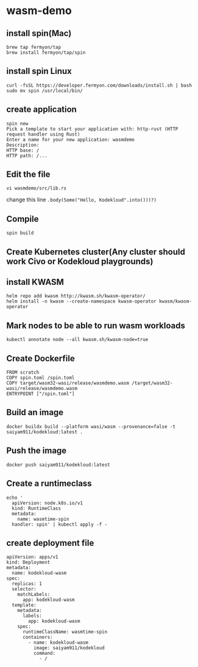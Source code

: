 # wasm-demo

## install spin(Mac)
```
brew tap fermyon/tap
brew install fermyon/tap/spin
```
## install spin Linux 
```
curl -fsSL https://developer.fermyon.com/downloads/install.sh | bash
sudo mv spin /usr/local/bin/
```

## create application 

```
spin new
Pick a template to start your application with: http-rust (HTTP request handler using Rust)
Enter a name for your new application: wasmdemo
Description: 
HTTP base: /
HTTP path: /...

```

## Edit the file 
```
vi wasmdemo/src/lib.rs 
```
change this line `.body(Some("Hello, Kodekloud".into()))?)`

## Compile 
`spin build`
## Create Kubernetes cluster(Any cluster should work Civo or Kodekloud playgrounds)

## install KWASM
```
helm repo add kwasm http://kwasm.sh/kwasm-operator/
helm install -n kwasm --create-namespace kwasm-operator kwasm/kwasm-operator
```
## Mark nodes to be able to run wasm workloads
`kubectl annotate node --all kwasm.sh/kwasm-node=true`

## Create Dockerfile
```
FROM scratch
COPY spin.toml /spin.toml
COPY target/wasm32-wasi/release/wasmdemo.wasm /target/wasm32-wasi/release/wasmdemo.wasm
ENTRYPOINT ["/spin.toml"]
```

## Build an image 
```
docker buildx build --platform wasi/wasm --provenance=false -t saiyam911/kodekloud:latest .
```
## Push the image 

```
docker push saiyam911/kodekloud:latest
```
## Create a runtimeclass
```
echo '
  apiVersion: node.k8s.io/v1                                           
  kind: RuntimeClass
  metadata:
    name: wasmtime-spin
  handler: spin' | kubectl apply -f -
```

## create deployment file 
```
apiVersion: apps/v1
kind: Deployment
metadata:
  name: kodekloud-wasm
spec:
  replicas: 1
  selector:
    matchLabels:
      app: kodekloud-wasm
  template:
    metadata:
      labels:
        app: kodekloud-wasm
    spec:
      runtimeClassName: wasmtime-spin
      containers:
        - name: kodekloud-wasm
          image: saiyam911/kodekloud
          command:
            - /
```
